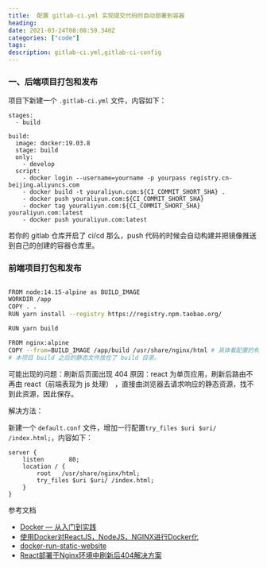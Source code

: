 ```yaml
---
title:  配置 gitlab-ci.yml 实现提交代码时自动部署到容器
heading: 
date: 2021-03-24T08:08:59.340Z
categories: ["code"]
tags: 
description: gitlab-ci.yml,gitlab-ci-config
---
```


### 一、后端项目打包和发布

项目下新建一个 `.gitlab-ci.yml` 文件，内容如下：

```
stages:
  - build

build:
  image: docker:19.03.8
  stage: build
  only:
    - develop
  script:
    - docker login --username=yourname -p yourpass registry.cn-beijing.aliyuncs.com
    - docker build -t youraliyun.com:${CI_COMMIT_SHORT_SHA} .
    - docker push youraliyun.com:${CI_COMMIT_SHORT_SHA}
    - docker tag youraliyun.com:${CI_COMMIT_SHORT_SHA} youraliyun.com:latest
    - docker push youraliyun.com:latest
```

若你的 gitlab 仓库开启了 ci/cd 那么，push 代码的时候会自动构建并把镜像推送到自己的创建的容器仓库里。


### 前端项目打包和发布

```bash

FROM node:14.15-alpine as BUILD_IMAGE
WORKDIR /app
COPY . .
RUN yarn install --registry https://registry.npm.taobao.org/

RUN yarn build

FROM nginx:alpine
COPY --from=BUILD_IMAGE /app/build /usr/share/nginx/html # 具体看配置的构建好的静态文件目录
# 本项目 build 之后的静态文件放在了 build 目录。
```

可能出现的问题：刷新后页面出现 404 
原因：react 为单页应用，刷新后路由不再由 react（前端表现为 js 处理）
，直接由浏览器去请求响应的静态资源，找不到此资源，因此保存。

解决方法：

新建一个 `default.conf` 文件，增加一行配置`try_files $uri $uri/ /index.html;`，内容如下：
```nginx
server {
    listen       80;
    location / {
        root   /usr/share/nginx/html;
        try_files $uri $uri/ /index.html;
    }
}
```



参考文档 
- [Docker — 从入门到实践](https://yeasy.gitbook.io/docker_practice/repository/registry)
- [使用Docker对ReactJS，NodeJS，NGINX进行Docker化](https://dev.to/subhransu/nevertheless-subhransu-maharana-coded-5eam)
- [docker-run-static-website](https://tecadmin.net/tutorial/docker-run-static-website)
- [React部署于Nginx环境中刷新后404解决方案](https://www.ghosind.com/2020/08/14/react-404-after-reload)